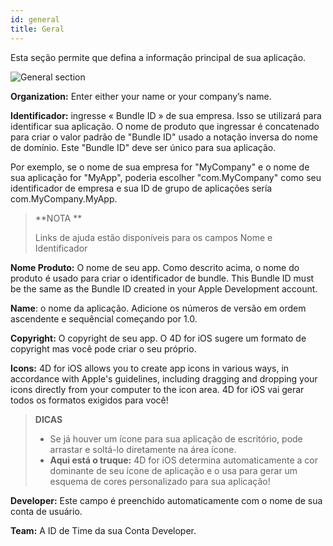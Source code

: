 ```yaml
---
id: general
title: Geral
---
```


Esta seção permite que defina a informação principal de sua aplicação.

![General section](assets/en/project-editor/General-section-4D-for-iOS.png)

**Organization:** Enter either your name or your company’s name.

**Identificador:** ingresse  « Bundle ID » de sua empresa. Isso se utilizará para identificar sua aplicação. O nome de produto que ingressar é concatenado para criar o valor padrão de "Bundle ID" usado a notação inversa do nome de domínio. Este "Bundle ID" deve ser único para sua aplicação.

Por exemplo, se o nome de sua empresa for "MyCompany" e o nome de sua aplicação for "MyApp", poderia escolher  "com.MyCompany" como seu identificador de empresa e sua ID de grupo de aplicações sería com.MyCompany.MyApp.

> **NOTA **
> 
> Links de ajuda estão disponíveis para os campos Nome e Identificador

**Nome Produto:** O nome de seu app. Como descrito acima, o nome do produto é usado para criar o identificador de bundle. This Bundle ID must be the same as the Bundle ID created in your Apple Development account.

**Name**: o nome da aplicação. Adicione os números de versão em ordem ascendente e sequêncial começando por 1.0.

**Copyright:** O copyright de seu app. O 4D for iOS sugere um formato de copyright mas você pode criar o seu próprio.

**Icons:** 4D for iOS allows you to create app icons in various ways, in accordance with Apple's guidelines, including dragging and dropping your icons directly from your computer to the icon area. 4D for iOS vai gerar todos os formatos exigidos para você!

> **DICAS**
> 
> * Se já houver um ícone para sua aplicação de escritório, pode arrastar e soltá-lo diretamente na área ícone.
> * **Aqui está o truque:** 4D for iOS determina automaticamente a cor dominante de seu ícone de aplicação e o usa para gerar um esquema de cores personalizado para sua aplicação!

**Developer:** Este campo é preenchido automaticamente com o nome de sua conta de usuário.

**Team:** A ID de Time da sua Conta Developer.
